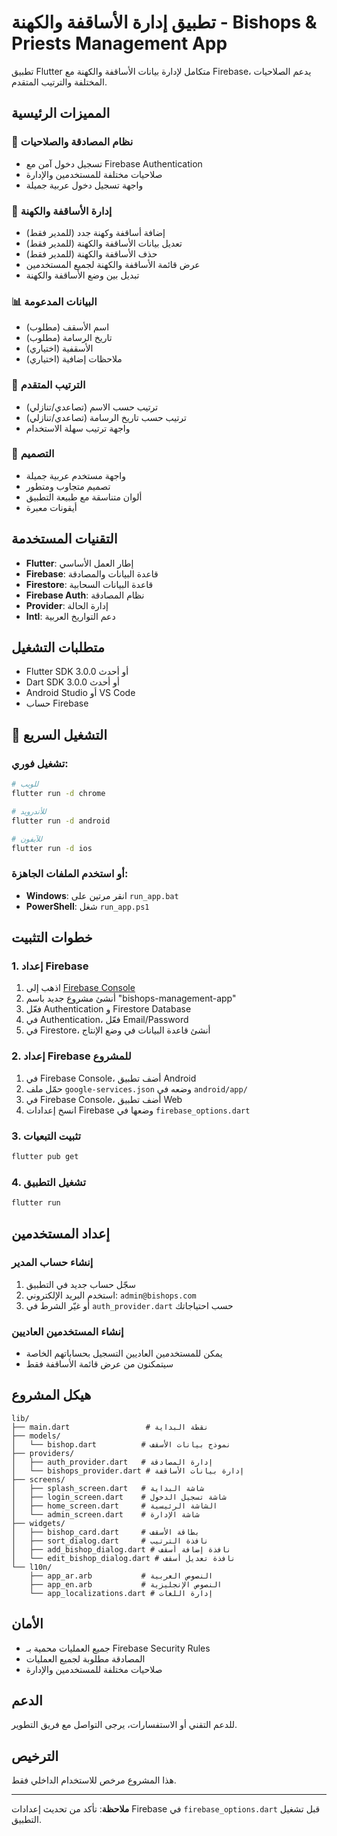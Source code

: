 # تطبيق إدارة الأساقفة والكهنة - Bishops & Priests Management App

تطبيق Flutter متكامل لإدارة بيانات الأساقفة والكهنة مع Firebase، يدعم الصلاحيات المختلفة والترتيب المتقدم.

## المميزات الرئيسية

### 🔐 نظام المصادقة والصلاحيات
- تسجيل دخول آمن مع Firebase Authentication
- صلاحيات مختلفة للمستخدمين والإدارة
- واجهة تسجيل دخول عربية جميلة

### 👥 إدارة الأساقفة والكهنة
- إضافة أساقفة وكهنة جدد (للمدير فقط)
- تعديل بيانات الأساقفة والكهنة (للمدير فقط)
- حذف الأساقفة والكهنة (للمدير فقط)
- عرض قائمة الأساقفة والكهنة لجميع المستخدمين
- تبديل بين وضع الأساقفة والكهنة

### 📊 البيانات المدعومة
- اسم الأسقف (مطلوب)
- تاريخ الرسامة (مطلوب)
- الأسقفية (اختياري)
- ملاحظات إضافية (اختياري)

### 🔄 الترتيب المتقدم
- ترتيب حسب الاسم (تصاعدي/تنازلي)
- ترتيب حسب تاريخ الرسامة (تصاعدي/تنازلي)
- واجهة ترتيب سهلة الاستخدام

### 🎨 التصميم
- واجهة مستخدم عربية جميلة
- تصميم متجاوب ومتطور
- ألوان متناسقة مع طبيعة التطبيق
- أيقونات معبرة

## التقنيات المستخدمة

- **Flutter**: إطار العمل الأساسي
- **Firebase**: قاعدة البيانات والمصادقة
- **Firestore**: قاعدة البيانات السحابية
- **Firebase Auth**: نظام المصادقة
- **Provider**: إدارة الحالة
- **Intl**: دعم التواريخ العربية

## متطلبات التشغيل

- Flutter SDK 3.0.0 أو أحدث
- Dart SDK 3.0.0 أو أحدث
- Android Studio أو VS Code
- حساب Firebase

## 🚀 التشغيل السريع

### تشغيل فوري:
```bash
# للويب
flutter run -d chrome

# للأندرويد  
flutter run -d android

# للآيفون
flutter run -d ios
```

### أو استخدم الملفات الجاهزة:
- **Windows**: انقر مرتين على `run_app.bat`
- **PowerShell**: شغل `run_app.ps1`

## خطوات التثبيت

### 1. إعداد Firebase

1. اذهب إلى [Firebase Console](https://console.firebase.google.com/)
2. أنشئ مشروع جديد باسم "bishops-management-app"
3. فعّل Authentication و Firestore Database
4. في Authentication، فعّل Email/Password
5. في Firestore، أنشئ قاعدة البيانات في وضع الإنتاج

### 2. إعداد Firebase للمشروع

1. في Firebase Console، أضف تطبيق Android
2. حمّل ملف `google-services.json` وضعه في `android/app/`
3. في Firebase Console، أضف تطبيق Web
4. انسخ إعدادات Firebase وضعها في `firebase_options.dart`

### 3. تثبيت التبعيات

```bash
flutter pub get
```

### 4. تشغيل التطبيق

```bash
flutter run
```

## إعداد المستخدمين

### إنشاء حساب المدير
1. سجّل حساب جديد في التطبيق
2. استخدم البريد الإلكتروني: `admin@bishops.com`
3. أو غيّر الشرط في `auth_provider.dart` حسب احتياجاتك

### إنشاء المستخدمين العاديين
- يمكن للمستخدمين العاديين التسجيل بحساباتهم الخاصة
- سيتمكنون من عرض قائمة الأساقفة فقط

## هيكل المشروع

```
lib/
├── main.dart                 # نقطة البداية
├── models/
│   └── bishop.dart          # نموذج بيانات الأسقف
├── providers/
│   ├── auth_provider.dart   # إدارة المصادقة
│   └── bishops_provider.dart # إدارة بيانات الأساقفة
├── screens/
│   ├── splash_screen.dart   # شاشة البداية
│   ├── login_screen.dart    # شاشة تسجيل الدخول
│   ├── home_screen.dart     # الشاشة الرئيسية
│   └── admin_screen.dart    # شاشة الإدارة
├── widgets/
│   ├── bishop_card.dart     # بطاقة الأسقف
│   ├── sort_dialog.dart     # نافذة الترتيب
│   ├── add_bishop_dialog.dart # نافذة إضافة أسقف
│   └── edit_bishop_dialog.dart # نافذة تعديل أسقف
└── l10n/
    ├── app_ar.arb           # النصوص العربية
    ├── app_en.arb           # النصوص الإنجليزية
    └── app_localizations.dart # إدارة اللغات
```

## الأمان

- جميع العمليات محمية بـ Firebase Security Rules
- المصادقة مطلوبة لجميع العمليات
- صلاحيات مختلفة للمستخدمين والإدارة

## الدعم

للدعم التقني أو الاستفسارات، يرجى التواصل مع فريق التطوير.

## الترخيص

هذا المشروع مرخص للاستخدام الداخلي فقط.

---

**ملاحظة**: تأكد من تحديث إعدادات Firebase في `firebase_options.dart` قبل تشغيل التطبيق.

